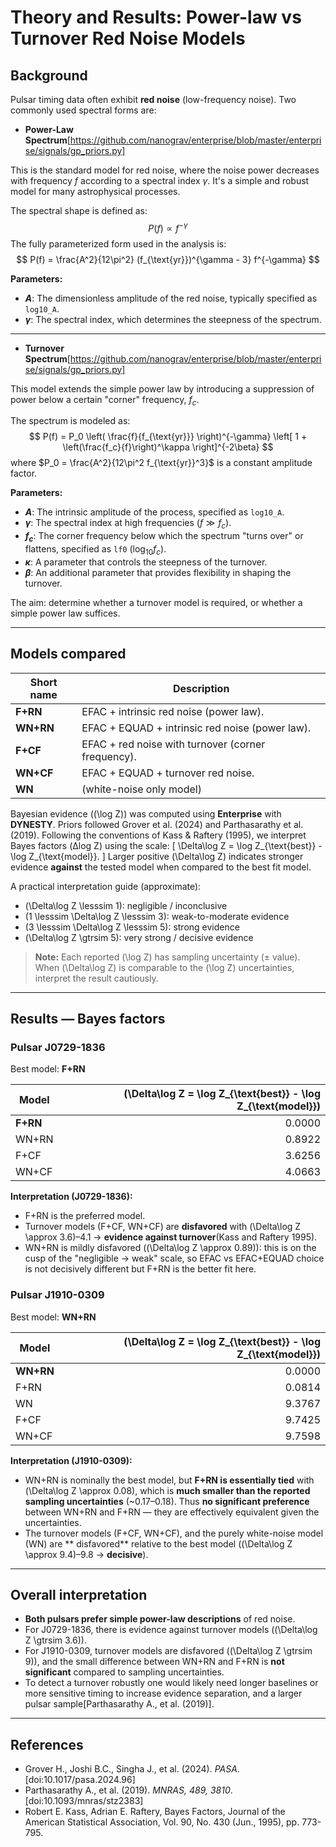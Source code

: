 # Theory and Results: Power-law vs Turnover Red Noise Models

## Background

Pulsar timing data often exhibit **red noise** (low-frequency noise). Two commonly used spectral forms are:

- **Power-Law Spectrum**[https://github.com/nanograv/enterprise/blob/master/enterprise/signals/gp_priors.py]

This is the standard model for red noise, where the noise power decreases with frequency $f$ according to a spectral index $\gamma$. It's a simple and robust model for many astrophysical processes.

The spectral shape is defined as:
$$
P(f) \propto f^{-\gamma}
$$
The fully parameterized form used in the analysis is:
$$
P(f) = \frac{A^2}{12\pi^2} (f_{\text{yr}})^{\gamma - 3} f^{-\gamma}
$$

**Parameters:**
* **$A$**: The dimensionless amplitude of the red noise, typically specified as `log10_A`.
* **$\gamma$**: The spectral index, which determines the steepness of the spectrum.

---

- **Turnover Spectrum**[https://github.com/nanograv/enterprise/blob/master/enterprise/signals/gp_priors.py]

This model extends the simple power law by introducing a suppression of power below a certain "corner" frequency, $f_c$. 

The spectrum is modeled as:
$$
P(f) = P_0 \left( \frac{f}{f_{\text{yr}}} \right)^{-\gamma} \left[ 1 + \left(\frac{f_c}{f}\right)^\kappa \right]^{-2\beta}
$$
where $P_0 = \frac{A^2}{12\pi^2 f_{\text{yr}}^3}$ is a constant amplitude factor.

**Parameters:**
* **$A$**: The intrinsic amplitude of the process, specified as `log10_A`.
* **$\gamma$**: The spectral index at high frequencies ($f \gg f_c$).
* **$f_c$**: The corner frequency below which the spectrum "turns over" or flattens, specified as `lf0` ($\log_{10}f_c$).
* **$\kappa$**: A parameter that controls the steepness of the turnover.
* **$\beta$**: An additional parameter that provides flexibility in shaping the turnover.

The aim: determine whether a turnover model is required, or whether a simple power law suffices.

---

## Models compared

| Short name | Description |
|------------|-------------|
| **F+RN**   | EFAC + intrinsic red noise (power law). |
| **WN+RN**  | EFAC + EQUAD + intrinsic red noise (power law). |
| **F+CF**   | EFAC + red noise with turnover (corner frequency). |
| **WN+CF**  | EFAC + EQUAD + turnover red noise. |
| **WN**     | (white-noise only model) |

Bayesian evidence (\(\log Z\)) was computed using **Enterprise** with **DYNESTY**. Priors followed Grover et al. (2024) and Parthasarathy et al. (2019). Following the conventions of Kass & Raftery (1995), we interpret Bayes factors (Δlog Z) using the scale:
\[
\Delta\log Z = \log Z_{\text{best}} - \log Z_{\text{model}}.
\]
Larger positive \(\Delta\log Z\) indicates stronger evidence **against** the tested model when compared to the best fit model.

A practical interpretation guide (approximate):
- \(\Delta\log Z \lesssim 1\): negligible / inconclusive  
- \(1 \lesssim \Delta\log Z \lesssim 3\): weak-to-moderate evidence  
- \(3 \lesssim \Delta\log Z \lesssim 5\): strong evidence  
- \(\Delta\log Z \gtrsim 5\): very strong / decisive evidence

> **Note:** Each reported \(\log Z\) has sampling uncertainty (± value). When \(\Delta\log Z\) is comparable to the \(\log Z\) uncertainties, interpret the result cautiously.

---

## Results — Bayes factors

### Pulsar **J0729-1836**
Best model: **F+RN** 

| Model    | \(\Delta\log Z = \log Z_{\text{best}} - \log Z_{\text{model}}\) |
|----------|------------------------------------------------------------------:|
| **F+RN** | 0.0000 |
| WN+RN    | 0.8922 |
| F+CF     | 3.6256 |
| WN+CF    | 4.0663 |

**Interpretation (J0729-1836):**
- F+RN is the preferred model.
- Turnover models (F+CF, WN+CF) are **disfavored** with \(\Delta\log Z \approx 3.6\)–4.1 → **evidence against turnover**(Kass and Raftery 1995).
- WN+RN is mildly disfavored (\(\Delta\log Z \approx 0.89\)): this is on the cusp of the "negligible → weak" scale, so EFAC vs EFAC+EQUAD choice is not decisively different but F+RN is the better fit here.

### Pulsar **J1910-0309** 
Best model: **WN+RN** 

| Model    | \(\Delta\log Z = \log Z_{\text{best}} - \log Z_{\text{model}}\) |
|----------|-----------------------------------------------------------------:|
| **WN+RN**| 0.0000 |
| F+RN     | 0.0814 |
| WN       | 9.3767 |
| F+CF     | 9.7425 |
| WN+CF    | 9.7598 |

**Interpretation (J1910-0309):**
- WN+RN is nominally the best model, but **F+RN is essentially tied** with \(\Delta\log Z \approx 0.08\), which is **much smaller than the reported sampling uncertainties** (~0.17–0.18). Thus **no significant preference** between WN+RN and F+RN — they are effectively equivalent given the uncertainties.
- The turnover models (F+CF, WN+CF), and the purely white-noise model (WN) are ** disfavored** relative to the best model (\(\Delta\log Z \approx 9.4\)–9.8 → **decisive**).

---

## Overall interpretation 

- **Both pulsars prefer simple power-law descriptions** of red noise.  
- For J0729-1836, there is evidence against turnover models (\(\Delta\log Z \gtrsim 3.6\)).  
- For J1910-0309, turnover models are disfavored (\(\Delta\log Z \gtrsim 9\)), and the small difference between WN+RN and F+RN is **not significant** compared to sampling uncertainties.
- To detect a turnover robustly one would likely need longer baselines or more sensitive timing to increase evidence separation, and a larger pulsar sample[Parthasarathy A., et al. (2019)].

---

## References

- Grover H., Joshi B.C., Singha J., et al. (2024). *PASA*. [doi:10.1017/pasa.2024.96]  
- Parthasarathy A., et al. (2019). *MNRAS, 489, 3810*. [doi:10.1093/mnras/stz2383]  
- Robert E. Kass, Adrian E. Raftery, Bayes Factors, Journal of the American Statistical Association, Vol. 90, No. 430 (Jun., 1995), pp. 773-795.
